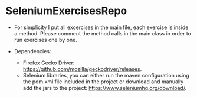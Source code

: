 # SeleniumExercisesRepo

- For simplicity I put all excercises in the main file, each exercise is inside a method. Please comment the method calls in the main class in order to run exercises one by one.

- Dependencies:
  - Firefox Gecko Driver: https://github.com/mozilla/geckodriver/releases.
  - Selenium libraries, you can either run the maven configuration using the pom.xml file included in the project or download and manually add the jars to the project: https://www.seleniumhq.org/download/.
